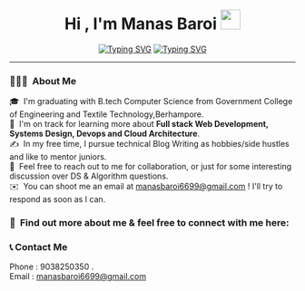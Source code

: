 
<h1 align="center">Hi , I'm Manas Baroi <img src="https://media.giphy.com/media/hvRJCLFzcasrR4ia7z/giphy.gif" width="35"></h1>
<p align="center" style="user-select: none;">
<a href="https://git.io/typing-svg"><img src="https://readme-typing-svg.herokuapp.com?font=Montez&size=50&pause=1000&color=00F726&center=true&vCenter=true&width=500&height=67&lines=I+am+a+passionate+web+developer+;(MERN)+Stack" alt="Typing SVG" /></a>
<a href="https://git.io/typing-svg"><img src="https://readme-typing-svg.herokuapp.com?font=Nabla&size=55&pause=1000&color=DE46F7&center=true&vCenter=true&width=530&height=75&lines=Ui-Ux+designer" alt="Typing SVG" /></a>
</p>
<hr/>

### 👨🏻‍💻 &nbsp;About Me


🎓 &nbsp;I'm graduating with B.tech Computer Science from Government College of Engineering and Textile Technology,Berhampore.\
🌱 &nbsp;I'm on track for learning more about <b>Full stack Web Development, Systems Design, Devops and Cloud Architecture</b>.\
✍️ &nbsp;In my free time, I pursue technical Blog Writing as hobbies/side hustles and like to mentor juniors.\
💬 &nbsp;Feel free to reach out to me for collaboration, or just for some interesting discussion over DS & Algorithm questions.\
✉️ &nbsp;You can shoot me an email at manasbaroi6699@gmail.com ! I'll try to respond as soon as I can.


### 🤝 &nbsp;Find out more about me & feel free to connect with me here:

### 📞 Contact Me
Phone : 9038250350  .\
Email : manasbaroi6699@gmail.com

  

